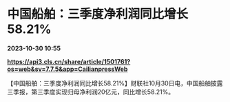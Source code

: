 # 中国船舶：三季度净利润同比增长58.21%

**2023-10-30 10:55**

**https://api3.cls.cn/share/article/1501761?os=web&sv=7.7.5&app=CailianpressWeb**

【中国船舶：三季度净利润同比增长58.21%】财联社10月30日电，中国船舶披露三季报，第三季度实现归母净利润20亿元，同比增长58.21%。
